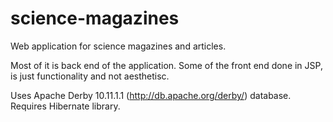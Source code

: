 science-magazines
=================

Web application for science magazines and articles.

Most of it is back end of the application. Some of the front end done in JSP, is just functionality and not aesthetisc.

Uses Apache Derby 10.11.1.1 (http://db.apache.org/derby/) database.
Requires Hibernate library.
